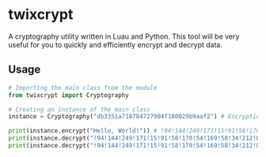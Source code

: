 # twixcrypt
A cryptography utility written in Luau and Python. This tool will be very useful for you to quickly and efficiently encrypt and decrypt data.

## Usage
```py
# Importing the main class from the module
from twixcrypt import Cryptography

# Creating an instance of the main class
instance = Cryptography("db3351a718784727904f180029b9aaf2") # Encryption & decryption key

print(instance.encrypt("Hello, World!")) # !94!144!249!171!15!91!58!170!54!169!58!34!212!83!72!26
print(instance.decrypt("!94!144!249!171!15!91!58!170!54!169!58!34!212!83!72!26")) # Hello, World!
print(instance.decrypt("!94!144!249!171!15!91!58!170!54!169!58!34!212!83!72!26") == "Hello, World!") # True
```